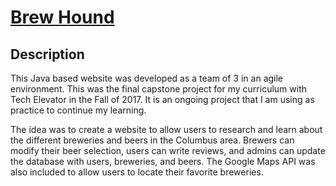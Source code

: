 # [Brew Hound](https://www.brew-hound.herokuapp.com) 

## Description

This Java based website was developed as a team of 3 in an agile environment. This was the final capstone project for my curriculum with Tech Elevator in the Fall of 2017. It is an ongoing project that I am using as practice to continue my learning.

The idea was to create a website to allow users to research and learn about the different breweries and beers in the Columbus area. Brewers can modify their beer selection, users can write reviews, and admins can update the database with users, breweries, and beers. The Google Maps API was also included to allow users to locate their favorite breweries.
